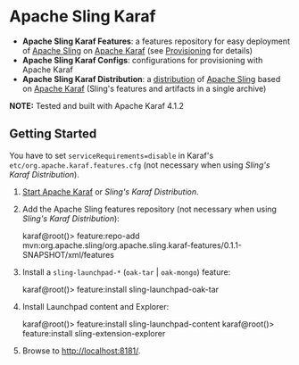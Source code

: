 Apache Sling Karaf
==================

* **Apache Sling Karaf Features**: a features repository for easy deployment of [Apache Sling](https://sling.apache.org) on [Apache Karaf](https://karaf.apache.org) (see [Provisioning](https://karaf.apache.org/manual/latest/#_provisioning) for details)
* **Apache Sling Karaf Configs**: configurations for provisioning with Apache Karaf
* **Apache Sling Karaf Distribution**: a [distribution](https://karaf.apache.org/manual/latest/#_custom_distributions) of [Apache Sling](https://sling.apache.org) based on [Apache Karaf](https://karaf.apache.org) (Sling's features and artifacts in a single archive)

**NOTE:** Tested and built with Apache Karaf 4.1.2

Getting Started
---------------

You have to set `serviceRequirements=disable` in Karaf's `etc/org.apache.karaf.features.cfg` (not necessary when using _Sling's Karaf Distribution_).

1) [Start Apache Karaf](https://karaf.apache.org/manual/latest/#_quick_start) or _Sling's Karaf Distribution_.

2) Add the Apache Sling features repository (not necessary when using _Sling's Karaf Distribution_):

    karaf@root()> feature:repo-add mvn:org.apache.sling/org.apache.sling.karaf-features/0.1.1-SNAPSHOT/xml/features

3) Install a `sling-launchpad-*` (`oak-tar` | `oak-mongo`) feature:

    karaf@root()> feature:install sling-launchpad-oak-tar

4) Install Launchpad content and Explorer:

    karaf@root()> feature:install sling-launchpad-content
    karaf@root()> feature:install sling-extension-explorer

5) Browse to [http://localhost:8181/](http://localhost:8181/⁠).
